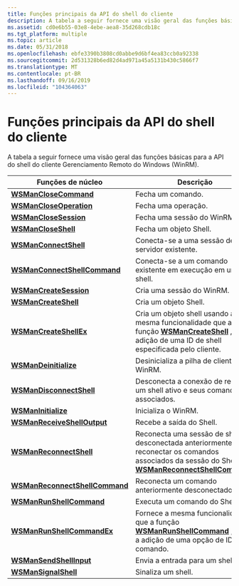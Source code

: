```yaml
---
title: Funções principais da API do shell do cliente
description: A tabela a seguir fornece uma visão geral das funções básicas para a API do shell do cliente Gerenciamento Remoto do Windows (WinRM).
ms.assetid: cd0e6b55-03e8-4ebe-aea8-35d268cdb18c
ms.tgt_platform: multiple
ms.topic: article
ms.date: 05/31/2018
ms.openlocfilehash: ebfe3390b3808cd0abbe9d6bf4ea83ccb0a92338
ms.sourcegitcommit: 2d531328b6ed82d4ad971a45a5131b430c5866f7
ms.translationtype: MT
ms.contentlocale: pt-BR
ms.lasthandoff: 09/16/2019
ms.locfileid: "104364063"
---
```

# <a name="client-shell-api-core-functions"></a>Funções principais da API do shell do cliente

A tabela a seguir fornece uma visão geral das funções básicas para a API do shell do cliente Gerenciamento Remoto do Windows (WinRM).



| Funções de núcleo                                                   | Descrição                                                                                                                                                                     |
|------------------------------------------------------------------|---------------------------------------------------------------------------------------------------------------------------------------------------------------------------------|
| [**WSManCloseCommand**](/windows/desktop/api/Wsman/nf-wsman-wsmanclosecommand)                   | Fecha um comando.                                                                                                                                                               |
| [**WSManCloseOperation**](/windows/desktop/api/Wsman/nf-wsman-wsmancloseoperation)               | Fecha uma operação.                                                                                                                                                            |
| [**WSManCloseSession**](/windows/desktop/api/Wsman/nf-wsman-wsmanclosesession)                   | Fecha uma sessão do WinRM.                                                                                                                                                         |
| [**WSManCloseShell**](/windows/desktop/api/Wsman/nf-wsman-wsmancloseshell)                       | Fecha um objeto Shell.                                                                                                                                                          |
| [**WSManConnectShell**](/windows/desktop/api/Wsman/nf-wsman-wsmanconnectshell)                   | Conecta-se a uma sessão de servidor existente.                                                                                                                                         |
| [**WSManConnectShellCommand**](/windows/desktop/api/Wsman/nf-wsman-wsmanconnectshellcommand)     | Conecta-se a um comando existente em execução em um shell.                                                                                                                             |
| [**WSManCreateSession**](/windows/desktop/api/Wsman/nf-wsman-wsmancreatesession)                 | Cria uma sessão do WinRM.                                                                                                                                                        |
| [**WSManCreateShell**](/windows/desktop/api/Wsman/nf-wsman-wsmancreateshell)                     | Cria um objeto Shell.                                                                                                                                                         |
| [**WSManCreateShellEx**](/windows/desktop/api/Wsman/nf-wsman-wsmancreateshellex)                 | Cria um objeto shell usando a mesma funcionalidade que a função [**WSManCreateShell**](/windows/desktop/api/Wsman/nf-wsman-wsmancreateshell) , com a adição de uma ID de shell especificada pelo cliente.          |
| [**WSManDeinitialize**](/windows/desktop/api/Wsman/nf-wsman-wsmandeinitialize)                   | Desinicializa a pilha de cliente do WinRM.                                                                                                                                           |
| [**WSManDisconnectShell**](/windows/desktop/api/Wsman/nf-wsman-wsmandisconnectshell)             | Desconecta a conexão de rede de um shell ativo e seus comandos associados.                                                                                              |
| [**WSManInitialize**](/windows/desktop/api/Wsman/nf-wsman-wsmaninitialize)                       | Inicializa o WinRM.                                                                                                                                                              |
| [**WSManReceiveShellOutput**](/windows/desktop/api/Wsman/nf-wsman-wsmanreceiveshelloutput)       | Recebe a saída do Shell.                                                                                                                                                          |
| [**WSManReconnectShell**](/windows/desktop/api/Wsman/nf-wsman-wsmanreconnectshell)               | Reconecta uma sessão de shell desconectada anteriormente. Para reconectar os comandos associados da sessão do Shell, use [**WSManReconnectShellCommand**](/windows/desktop/api/Wsman/nf-wsman-wsmanreconnectshellcommand). |
| [**WSManReconnectShellCommand**](/windows/desktop/api/Wsman/nf-wsman-wsmanreconnectshellcommand) | Reconecta um comando anteriormente desconectado.                                                                                                                                   |
| [**WSManRunShellCommand**](/windows/desktop/api/Wsman/nf-wsman-wsmanrunshellcommand)             | Executa um comando do Shell.                                                                                                                                                           |
| [**WSManRunShellCommandEx**](/windows/desktop/api/Wsman/nf-wsman-wsmanrunshellcommandex)         | Fornece a mesma funcionalidade que a função [**WSManRunShellCommand**](/windows/desktop/api/Wsman/nf-wsman-wsmanrunshellcommand) , com a adição de uma opção de ID de comando.                                 |
| [**WSManSendShellInput**](/windows/desktop/api/Wsman/nf-wsman-wsmansendshellinput)               | Envia a entrada para um shell.                                                                                                                                                         |
| [**WSManSignalShell**](/windows/desktop/api/Wsman/nf-wsman-wsmansignalshell)                     | Sinaliza um shell.                                                                                                                                                                |



 

 

 




